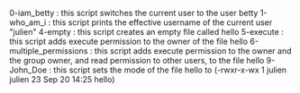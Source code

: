 0-iam_betty : this script switches the current user to the user betty
1-who_am_i : this script prints the effective username of the current user "julien"
4-empty : this script creates an empty file called hello
5-execute : this script adds execute permission to the owner of the file hello
6-multiple_permissions : this script adds execute permission to the owner and the group owner, and read permission to other users, to the file hello
9-John_Doe : this script  sets the mode of the file hello to (-rwxr-x-wx 1 julien julien 23 Sep 20 14:25 hello)

